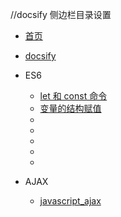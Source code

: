 
//docsify 侧边栏目录设置

* [首页](README.md)
* [docsify](docs/docsify/基本操作.md)

* ES6  
  * [let 和 const 命令](docs/ES6/1.let和const命令.md)
  * [变量的结构赋值 ](docs/ES6/2.变量的结构赋值.md)
  * [](docs/ES6/)
  * [](docs/ES6/)
  * [](docs/ES6/)
  * [](docs/ES6/)
  * [](docs/ES6/)
  

* AJAX  
	* [javascript_ajax](docs/AJAX/javascript_ajax.md)
